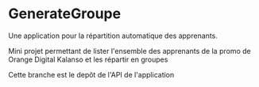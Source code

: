 # GenerateGroupe
Une application pour la répartition automatique des apprenants.

Mini projet  permettant de lister l'ensemble des apprenants de la promo de Orange Digital Kalanso et les répartir en groupes

Cette branche est le depôt de l'API de l'application
